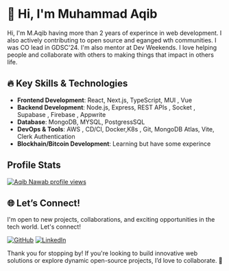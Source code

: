 # 👋 Hi, I'm Muhammad Aqib

Hi, I'm M.Aqib having more than 2 years of experince in web development. I also actively contributing to open source and eganged wth communities. I was CO lead in GDSC'24. I'm also mentor at Dev Weekends. I love helping people and collaborate with others to making things that impact in others life. 

## 🔥 Key Skills & Technologies

- **Frontend Development**: React, Next.js, TypeScript, MUI , Vue
- **Backend Development**: Node.js, Express, REST APIs , Socket , Supabase , Firebase , Appwrite 
- **Database**: MongoDB, MYSQL, PostgressSQL 
- **DevOps & Tools**: AWS , CD/CI, Docker,K8s , Git, MongoDB Atlas, Vite, Clerk Authentication
- **Blockhain/Bitcoin Development**: Learning but have some experince 

## Profile Stats
[![Aqib Nawab profile views](https://u8views.com/api/v1/github/profiles/115807186/views/day-week-month-total-count.svg)](https://u8views.com/github/AQIB-NAWAB)

## 🌐 Let’s Connect!

I'm open to new projects, collaborations, and exciting opportunities in the tech world. Let's connect!

[![GitHub](https://img.shields.io/badge/-GitHub-333?style=for-the-badge&logo=github)](https://github.com/AQIB-NAWAB)
[![LinkedIn](https://img.shields.io/badge/-LinkedIn-0077B5?style=for-the-badge&logo=linkedin&logoColor=white)](https://www.linkedin.com/in/m-aqib-nawab/)


Thank you for stopping by! If you're looking to build innovative web solutions or explore dynamic open-source projects, I’d love to collaborate. 🚀
